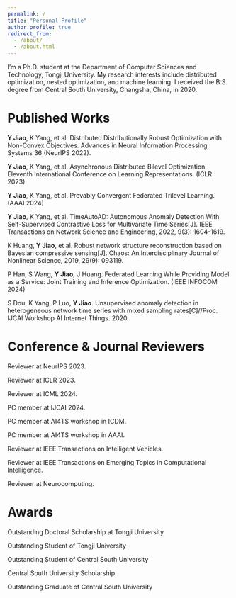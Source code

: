```yaml
---
permalink: /
title: "Personal Profile"
author_profile: true
redirect_from: 
  - /about/
  - /about.html
---
```



I’m a Ph.D. student at the Department of Computer Sciences and Technology, Tongji University. My research interests include distributed optimization, nested optimization, and machine learning. I received the B.S. degree from Central South University, Changsha, China, in 2020.

Published Works
======
**Y Jiao**, K Yang, et al. Distributed Distributionally Robust Optimization with Non-Convex Objectives. Advances in Neural Information Processing Systems 36 (NeurIPS 2022). 

**Y Jiao**, K Yang, et al. Asynchronous Distributed Bilevel Optimization. Eleventh International Conference on Learning Representations. (ICLR 2023) 

**Y Jiao**, K Yang, et al. Provably Convergent Federated Trilevel Learning. (AAAI 2024) 

**Y Jiao**, K Yang, et al. TimeAutoAD: Autonomous Anomaly Detection With Self-Supervised Contrastive Loss for Multivariate Time Series[J]. IEEE Transactions on Network Science and Engineering, 2022, 9(3): 1604-1619. 

K Huang, **Y Jiao**, et al. Robust network structure reconstruction based on Bayesian compressive sensing[J]. Chaos: An Interdisciplinary Journal of Nonlinear Science, 2019, 29(9): 093119.

P Han, S Wang, **Y Jiao**, J Huang. Federated Learning While Providing Model as a Service: Joint Training and Inference Optimization. (IEEE INFOCOM 2024)

S Dou, K Yang, P Luo, **Y Jiao**. Unsupervised anomaly detection in heterogeneous network time series with mixed sampling rates[C]//Proc. IJCAI Workshop AI Internet Things. 2020.

Conference & Journal Reviewers
======
Reviewer at NeurIPS 2023.

Reviewer at ICLR 2023. 

Reviewer at ICML 2024. 

PC member at IJCAI 2024. 

PC member at AI4TS workshop in ICDM. 

PC member at AI4TS workshop in AAAI. 

Reviewer at IEEE Transactions on Intelligent Vehicles. 

Reviewer at IEEE Transactions on Emerging Topics in Computational Intelligence. 

Reviewer at Neurocomputing. 

Awards
======

Outstanding Doctoral Scholarship at Tongji University

Outstanding Student of Tongji University

Outstanding Student of Central South University

Central South University Scholarship

Outstanding Graduate of Central South University
